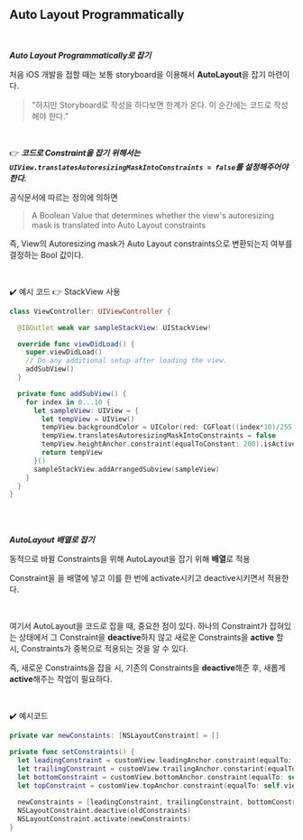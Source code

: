 ## Auto Layout Programmatically

<br>

***Auto Layout Programmatically로 잡기***

 처음 iOS 개발을 접할 때는 보통 storyboard을 이용해서 **AutoLayout**을 잡기 마련이다. 

>  "하지만 Storyboard로 작성을 하다보면 한계가 온다. 이 순간에는 코드로 작성해야 한다."

<br>

👉 ***코드로 Constraint을 잡기 위해서는 `UIView.translatesAutoresizingMaskIntoConstraints = false`를  설정해주어야 한다.***

 공식문서에 따르는 정의에 의하면

> A Boolean Value that determines whether the view's autoresizing mask is translated into Auto Layout constraints

 즉, View의 Autoresizing mask가 Auto Layout constraints으로 변환되는지 여부를 결정하는 Bool 값이다.

<br>

✔️ 예시 코드 👉 StackView 사용

```swift
class ViewController: UIViewController {

  @IBOutlet weak var sampleStackView: UIStackView!

  override func viewDidLoad() {
    super.viewDidLoad()
    // Do any additional setup after loading the view.
    addSubView()
  }

  private func addSubView() {
    for index in 0...10 {
      let sampleView: UIView = {
        let tempView = UIView()
        tempView.backgroundColor = UIColor(red: CGFloat((index*10)/255), green: 1, blue: 1, alpha: 1)
        tempView.translatesAutoresizingMaskIntoConstraints = false
        tempView.heightAnchor.constraint(equalToConstant: 200).isActive = true
        return tempView
      }()
      sampleStackView.addArrangedSubview(sampleView)
    }
  }
}

```

<br>

<br>

***AutoLayout 배열로 잡기***

 동적으로 바뀔 Constraints을 위해 AutoLayout을 잡기 위해 **배열**로 적용

 Constraint을 을 배열에 넣고 이를 한 번에 activate시키고 deactive시키면서 적용한다.

<br>

 여기서 AutoLayout을 코드로 잡을 때, 중요한 점이 있다. 하나의 Constraint가 잡혀있는 상태에서 그 Constraint을 **deactive**하지 않고 새로운 Constraints을 **active** 할 시, Constraints가 중복으로 적용되는 것을 알 수 있다.

 즉, 새로운 Constraints을 잡을 시, 기존의 Constraints을 **deactive**해준 후, 새롭게 **active**해주는 작업이 필요하다.

<br>

✔️ 예시코드

```swift
private var newConstaints: [NSLayoutConstraint] = []

private func setConstraints() {
  let leadingConstraint = customView.leadingAnchor.constraint(equalTo: self.view.leadingAnchor)
  let trailingConstraint = customView.trailingAnchor.constarint(equalTo: self.view.trailingAnchor)
  let bottomConstraint = customView.bottomAnchor.constraint(equalTo: self.view.bottomAnchor)
  let topConstraint = customView.topAnchor.constraint(equalTo: self.view.topAnchor)
  
  newConstraints = [leadingConstraint, trailingConstraint, bottomConstraint, topConstraint]
  NSLayoutConstraint.deactive(oldConstraints)
  NSLayoutConstraint.activate(newConstraints)
}
```







